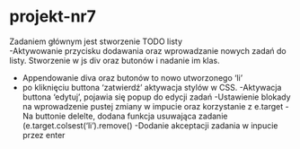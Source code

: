 # projekt-nr7

Zadaniem głównym jest stworzenie TODO listy  
-Aktywowanie przycisku dodawania oraz wprowadzanie nowych zadań do listy.
Stworzenie w js div oraz butonów i nadanie im klas.
- Appendowanie diva oraz butonów to nowo utworzonego ‘li’
- po kliknięciu buttona ‘zatwierdź’ aktywacja stylów w CSS.
-Aktywacja buttona ‘edytuj’, pojawia się popup do edycji zadań
-Ustawienie blokady na wprowadzenie pustej zmiany w impucie oraz korzystanie z e.target
-Na buttonie delelte, dodana funkcja usuwająca zadanie (e.target.colsest(‘li’).remove()
-Dodanie akceptacji zadania w inpucie przez enter
